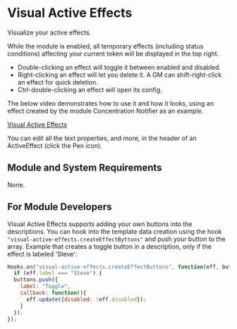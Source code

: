 # Visual Active Effects
Visualize your active effects.

While the module is enabled, all temporary effects (including status conditions) affecting your current token will be displayed in the top right.
* Double-clicking an effect will toggle it between enabled and disabled.
* Right-clicking an effect will let you delete it. A GM can shift-right-click an effect for quick deletion.
* Ctrl-double-clicking an effect will open its config.

The below video demonstrates how to use it and how it looks, using an effect created by the module Concentration Notifier as an example.

[Visual Active Effects](https://i.imgur.com/Qs8elyp.mp4)

You can edit all the text properties, and more, in the header of an ActiveEffect (click the Pen icon).

## Module and System Requirements
None.

## For Module Developers
Visual Active Effects supports adding your own buttons into the descriptions. You can hook into the template data creation using the hook `"visual-active-effects.createEffectByttons"` and push your button to the array. Example that creates a toggle button in a description, only if the effect is labeled 'Steve':
```js
Hooks.on("visual-active-effects.createEffectButtons", function(eff, buttons){
  if (eff.label === "Steve") {
  buttons.push({
    label: "Toggle",
    callback: function(){
      eff.update({disabled: !eff.disabled});
    }
  });
});
```
